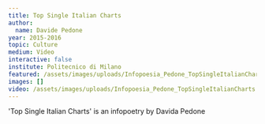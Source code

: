 ```yaml
---
title: Top Single Italian Charts
author:
  name: Davide Pedone
year: 2015-2016
topic: Culture
medium: Video
interactive: false
institute: Politecnico di Milano
featured: /assets/images/uploads/Infopoesia_Pedone_TopSingleItalianCharts.png
images: []
video: /assets/images/uploads/Infopoesia_Pedone_TopSingleItalianCharts.mp4
---
```

'Top Single Italian Charts' is an infopoetry by Davida Pedone
